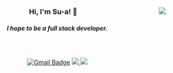 <div align="center">

<img align="right" src="https://github-readme-stats.vercel.app/api?username=sua-h&theme=dracula&show_icons=true"/>



### Hi, I'm Su-a! 👋

####  _I hope to be a full stack developer._

<h2></h2>

<br>

[![Gmail Badge](https://img.shields.io/badge/Gmail-d14836?style=flat-square&logo=Gmail&logoColor=white&link=mailto:suaah.96@gmail.com)](mailto:suaah.96@gmail.com)
<a href="https://sua-h.github.io/portfolio"> <img src="https://img.shields.io/badge/Portfolio-181717?style=flat-square&logo=Google Chrome&logoColor=white"/> </a>
<a href="https://solved.ac/suaah_96"> <img src="http://mazassumnida.wtf/api/mini/generate_badge?boj=suaah_96"/> </a>


</div>
